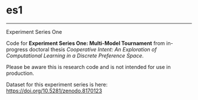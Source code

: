 # es1
------------------------

Experiment Series One

Code for **Experiment Series One: Multi-Model Tournament** from in-progress doctoral thesis *Cooperative Intent: An Exploration of Computational Learning in a Discrete Preference Space*.

Please be aware this is research code and is not intended for use in production.

Dataset for this experiment series is here: https://doi.org/10.5281/zenodo.8170123
